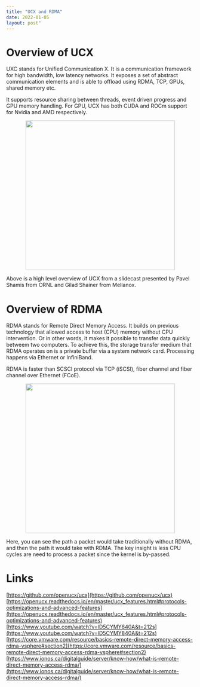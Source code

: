 ```yaml
---
title: "UCX and RDMA"
date: 2022-01-05
layout: post"
---
```


# Overview of UCX

UXC stands for Unified Communication X. It is a communication framework for high bandwidth, low latency networks.
It exposes a set of abstract communication elements and is able to offload using RDMA, TCP, GPUs, shared memory etc.

It supports resource sharing between threads, event driven progress and GPU memory handling. For GPU, UCX has both CUDA and ROCm support for Nvidia and AMD respectively.

<p align="center">
  <img src="./assets/imgs/posts/ucx.png" width="400" height="400" />
</p>

Above is a high level overview of UCX from a slidecast presented by Pavel Shamis from ORNL and Gilad Shainer from Mellanox.

# Overview of RDMA

RDMA stands for Remote Direct Memory Access. It builds on previous technology that allowed access to host (CPU) memory without CPU intervention. Or in other words, it makes it possible to transfer data quickly betweem two computers. To achieve this, the storage transfer medium that RDMA operates on is a private buffer via a system network card. Processing happens via Ethernet or InfiniBand. 

RDMA is faster than SCSCI protocol via TCP (iSCSI), fiber channel and fiber channel over Ethernet (FCoE).

<p align="center">
  <img src="./assets/imgs/posts/traditional-vs-rdma.png" width="400" height="400" />
</p>

Here, you can see the path a packet would take traditionally without RDMA, and then the path it would take with RDMA. The key insight is less CPU cycles are need to process a packet since the kernel is by-passed.

# Links

[https://github.com/openucx/ucx](https://github.com/openucx/ucx)  
[https://openucx.readthedocs.io/en/master/ucx_features.html#protocols-optimizations-and-advanced-features](https://openucx.readthedocs.io/en/master/ucx_features.html#protocols-optimizations-and-advanced-features)  
[https://www.youtube.com/watch?v=lD5CYMY840A&t=212s](https://www.youtube.com/watch?v=lD5CYMY840A&t=212s)  
[https://core.vmware.com/resource/basics-remote-direct-memory-access-rdma-vsphere#section2](https://core.vmware.com/resource/basics-remote-direct-memory-access-rdma-vsphere#section2)  
[https://www.ionos.ca/digitalguide/server/know-how/what-is-remote-direct-memory-access-rdma/](https://www.ionos.ca/digitalguide/server/know-how/what-is-remote-direct-memory-access-rdma/)  
